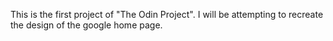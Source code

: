 This is the first project of "The Odin Project". I will be attempting to recreate
the design of the google home page.
